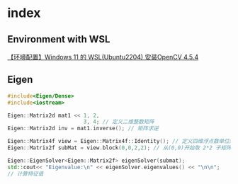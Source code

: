 # index


## Environment with WSL

[【环境配置】Windows 11 的 WSL(Ubuntu2204) 安装OpenCV 4.5.4](https://blog.csdn.net/zhoujinwang/article/details/127741366)


## Eigen

```c++
#include<Eigen/Dense>
#include<iostream>

Eigen::Matrix2d mat1 << 1, 2,
						3, 4; // 定义二维整数矩阵
Eigen::Matrix2d inv = mat1.inverse(); // 矩阵求逆

Eigen::Matrix4f view = Eigen::Matrix4f::Identity(); // 定义四维浮点数单位矩阵
Eigen::Matrix2f subMat = view.block(0,0,2,2); // 从(0,0)开始取 2*2 子矩阵

Eigen::EigenSolver<Eigen::Matrix2f> eigenSolver(submat);
std::cout<< "Eigenvalue:\n" << eigenSolver.eigenvalues() << "\n\n";
// 计算特征值
```

